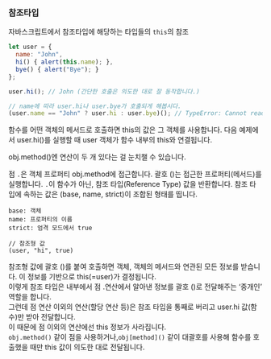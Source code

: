 ### 참조타입
자바스크립트에서 참조타입에 해당하는 타입들의 ```this```의 참조
```js
let user = {
  name: "John",
  hi() { alert(this.name); },
  bye() { alert("Bye"); }
};

user.hi(); // John (간단한 호출은 의도한 대로 잘 동작합니다.)

// name에 따라 user.hi나 user.bye가 호출되게 해봅시다.
(user.name == "John" ? user.hi : user.bye)(); // TypeError: Cannot read property 'name' of undefined
```
함수를 어떤 객체의 메서드로 호출하면 this의 값은 그 객체를 사용합니다.
다음 예제에서 user.hi()를 실행할 때 user 객체가 함수 내부의 this와 연결됩니다.

obj.method()엔 연산이 두 개 있다는 걸 눈치챌 수 있습니다.

점 ```.```은 객체 프로퍼티 obj.method에 접근합니다.
괄호 ()는 접근한 프로퍼티(메서드)를 실행합니다.
 ```.```이 함수가 아닌, 참조 타입(Reference Type) 값을 반환합니다. 참조 타입에 속하는 값은 (base, name, strict)이 조합된 형태를 띱니다.
```
base: 객체
name: 프로퍼티의 이름
strict: 엄격 모드에서 true

// 참조형 값
(user, "hi", true)

```
참조형 값에 괄호 ()를 붙여 호출하면 객체, 객체의 메서드와 연관된 모든 정보를 받습니다. 이 정보를 기반으로 this(=user)가 결정됩니다.  
이렇게 참조 타입은 내부에서 점 .연산에서 알아낸 정보를 괄호 ()로 전달해주는 ‘중개인’ 역할을 합니다.  
그런데 점 연산 이외의 연산(할당 연산 등)은 참조 타입을 통째로 버리고 user.hi 값(함수)만 받아 전달합니다.   
이 때문에 점 이외의 연산에선 this 정보가 사라집니다.  
```obj.method()``` 같이 점을 사용하거나,```obj[method]()``` 같이 대괄호를 사용해 함수를 호출했을 때만 this 값이 의도한 대로 전달됩니다.  
